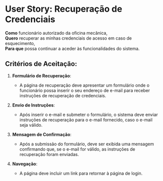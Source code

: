 # User Story: Recuperação de Credenciais

**Como** funcionário autorizado da oficina mecânica,  
**Quero** recuperar as minhas credenciais de acesso em caso de esquecimento,  
**Para que** possa continuar a aceder às funcionalidades do sistema.

## Critérios de Aceitação:

1. **Formulário de Recuperação**:
   - A página de recuperação deve apresentar um formulário onde o funcionário possa inserir o seu endereço de e-mail para receber instruções de recuperação de credenciais.

2. **Envio de Instruções**:
   - Após inserir o e-mail e submeter o formulário, o sistema deve enviar instruções de recuperação para o e-mail fornecido, caso o e-mail seja válido.

3. **Mensagem de Confirmação**:
   - Após a submissão do formulário, deve ser exibida uma mensagem confirmando que, se o e-mail for válido, as instruções de recuperação foram enviadas.

4. **Navegação**:
   - A página deve incluir um link para retornar à página de login.
